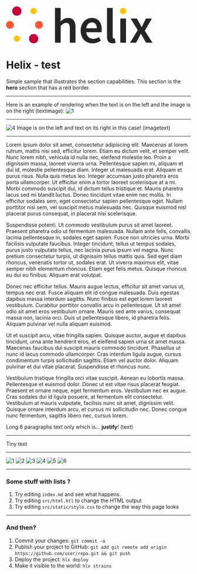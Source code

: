 <!--
  ~ Licensed to the Apache Software Foundation (ASF) under one or more
  ~ contributor license agreements.  See the NOTICE file distributed with
  ~ this work for additional information regarding copyright ownership.
  ~ The ASF licenses this file to You under the Apache License, Version 2.0
  ~ (the "License"); you may not use this file except in compliance with
  ~ the License.  You may obtain a copy of the License at
  ~
  ~      http://www.apache.org/licenses/LICENSE-2.0
  ~
  ~ Unless required by applicable law or agreed to in writing, software
  ~ distributed under the License is distributed on an "AS IS" BASIS,
  ~ WITHOUT WARRANTIES OR CONDITIONS OF ANY KIND, either express or implied.
  ~ See the License for the specific language governing permissions and
  ~ limitations under the License.
  -->
![helix-logo](./helix_logo.png)

# Helix - test

Simple sample that illustrates the section capabilities.
This section is the **hero** section that has a red border.

---

Here is an example of rendering when the text is on the left and the image is on the right (textimage): ![1](https://images.unsplash.com/photo-1536679887050-4bdea5bf41c6?ixlib=rb-0.3.5&ixid=eyJhcHBfaWQiOjEyMDd9&s=e2382881d2f2d7346c32da6fca7cf268&auto=format&fit=crop&w=2667&q=80)

---

![4](https://images.unsplash.com/photo-1536668104859-d6a4f9e8bba9?ixlib=rb-0.3.5&ixid=eyJhcHBfaWQiOjEyMDd9&s=56632f8d3984097dd123f4cf7e64568f&auto=format&fit=crop&w=1258&q=80) Image is on the left and text on its right in this case! (imagetext)

---

Lorem ipsum dolor sit amet, consectetur adipiscing elit. Maecenas at lorem rutrum, mattis nisi sed, efficitur lorem. Etiam eu dictum velit, et semper velit. Nunc lorem nibh, vehicula id nulla nec, eleifend molestie leo. Proin a dignissim massa, laoreet viverra urna. Pellentesque sapien mi, aliquam et dui id, molestie pellentesque diam. Integer ut malesuada erat. Aliquam et purus risus. Nulla quis metus leo. Integer accumsan justo pharetra eros porta ullamcorper. Ut efficitur enim a tortor laoreet scelerisque at a mi. Morbi commodo suscipit dui, id dictum tellus tristique et. Mauris pharetra lacus sed mi blandit luctus. Donec tincidunt vitae enim nec mollis. In efficitur sodales sem, eget consectetur sapien pellentesque eget. Nullam porttitor nisi sem, vel suscipit metus malesuada nec. Quisque euismod nisl placerat purus consequat, in placerat nisi scelerisque.

Suspendisse potenti. Ut commodo vestibulum purus sit amet laoreet. Praesent pharetra odio ut fermentum malesuada. Nullam ante felis, convallis lacinia pellentesque in, sodales eget sapien. Fusce non ultricies urna. Morbi facilisis vulputate faucibus. Integer tincidunt, tellus ut tempus sodales, purus justo vulputate tellus, nec lacinia purus ipsum vel magna. Nunc pretium consectetur turpis, ut dignissim tellus mattis quis. Sed eget diam rhoncus, venenatis tortor ut, sodales erat. Ut viverra maximus elit, vitae semper nibh elementum rhoncus. Etiam eget felis metus. Quisque rhoncus eu dui eu finibus. Aliquam erat volutpat.

Donec nec efficitur tellus. Mauris augue lectus, efficitur sit amet varius ut, tempus nec erat. Fusce aliquam elit id congue malesuada. Duis egestas dapibus massa interdum sagittis. Nunc finibus est eget lorem laoreet vestibulum. Curabitur porttitor convallis arcu in pellentesque. Ut sit amet odio sit amet eros vestibulum ornare. Mauris sed ante varius, consequat massa non, lacinia orci. Duis ut pellentesque libero, id pharetra felis. Aliquam pulvinar vel nulla aliquam euismod.

Ut et suscipit arcu, vitae fringilla sapien. Quisque auctor, augue et dapibus tincidunt, urna ante hendrerit eros, et eleifend sapien urna sit amet massa. Maecenas faucibus dui suscipit mauris commodo tincidunt. Phasellus ut nunc id lacus commodo ullamcorper. Cras interdum ligula augue, cursus condimentum turpis sollicitudin sagittis. Etiam vel auctor dolor. Aliquam pulvinar et dui vitae placerat. Suspendisse et rhoncus nunc.

Vestibulum tristique fringilla orci vitae suscipit. Aenean eu lobortis massa. Pellentesque et euismod dolor. Donec ut est vitae risus placerat feugiat. Praesent et ornare neque, eget fermentum eros. Vestibulum nec ex augue. Cras sodales dui id ligula posuere, at fermentum elit consectetur. Vestibulum at mauris vulputate, facilisis nunc sit amet, dignissim velit. Quisque ornare interdum arcu, et cursus mi sollicitudin nec. Donec congue nunc fermentum, sagittis libero nec, cursus lorem.

Long 6 paragraphs text only which is... **justify**! (text)

---

Tiny text

---

![1](https://images.unsplash.com/photo-1536679887050-4bdea5bf41c6?ixlib=rb-0.3.5&ixid=eyJhcHBfaWQiOjEyMDd9&s=e2382881d2f2d7346c32da6fca7cf268&auto=format&fit=crop&w=2667&q=80)
![2](https://images.unsplash.com/photo-1536675572774-1b66ac2e26e9?ixlib=rb-0.3.5&ixid=eyJhcHBfaWQiOjEyMDd9&s=ad74480de1f0442badf7354b0c44cab0&auto=format&fit=crop&w=1271&q=80)
![3](https://images.unsplash.com/photo-1536582580171-235afe0902cd?ixlib=rb-0.3.5&ixid=eyJhcHBfaWQiOjEyMDd9&s=18560784001bed6bedd229c36840fae4&auto=format&fit=crop&w=934&q=80)
![4](https://images.unsplash.com/photo-1536668104859-d6a4f9e8bba9?ixlib=rb-0.3.5&ixid=eyJhcHBfaWQiOjEyMDd9&s=56632f8d3984097dd123f4cf7e64568f&auto=format&fit=crop&w=1258&q=80)
![5](https://images.unsplash.com/photo-1536649986370-e623f6c7c1e1?ixlib=rb-0.3.5&ixid=eyJhcHBfaWQiOjEyMDd9&s=2488b7050e40c4972972bc39abdef810&auto=format&fit=crop&w=3334&q=80)
![6](https://images.unsplash.com/photo-1536641480196-ed8d5b3ed21f?ixlib=rb-0.3.5&ixid=eyJhcHBfaWQiOjEyMDd9&s=9e32ed3893fed0e0e5a1c5ef59861d3a&auto=format&fit=crop&w=3300&q=80)

--- 

### Some stuff with lists ?

1. Try editing `index.md` and see what happens.
2. Try editing `src/html.htl` to change the HTML output
3. Try editing `src/static/style.css` to change the way this page looks

---

### And then?

1. Commit your changes: `git commit -a`
2. Publish your project to GitHub: `git add git remote add origin https://github.com/user/repo.git && git push`
3. Deploy the project: `hlx deploy`
4. Make it visible to the world: `hlx strains`